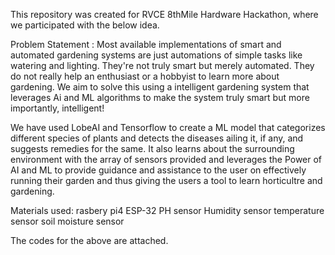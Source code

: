 This repository was created for RVCE 8thMile Hardware Hackathon, where we participated with the below idea.

Problem Statement :
  Most available implementations of smart and automated gardening systems are just automations of simple tasks like watering and lighting. 
  They're not truly smart but merely automated. They do not really help an enthusiast or a hobbyist to learn more about gardening. 
  We aim to solve this using a intelligent gardening system that leverages Ai and ML algorithms to make the system truly smart but more importantly, intelligent!
  
  We have used LobeAI and Tensorflow to create a ML model that categorizes different species of plants and detects the diseases ailing it, if any, and suggests remedies
  for the same.
  It also learns about the surrounding environment with the array of sensors provided and leverages the Power of AI and ML to provide guidance and assistance to the user
  on effectively running their garden and thus giving the users a tool to learn horticultre and gardening.
  
Materials used:
  rasbery pi4
  ESP-32
  PH sensor
  Humidity sensor
  temperature sensor
  soil moisture sensor
  
  
  The codes for the above are attached.
